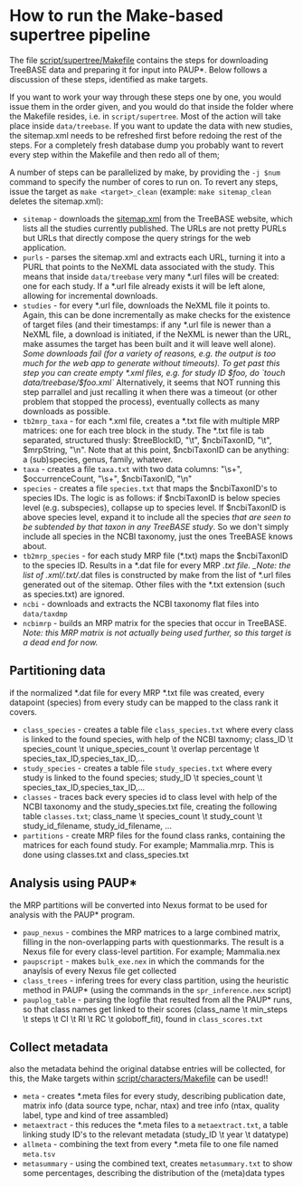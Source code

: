 How to run the Make-based supertree pipeline
===========================================

The file [script/supertree/Makefile](https://github.com/aiblaauw/supertreebase/blob/master/script/supertree/Makefile) 
contains the steps for downloading TreeBASE data and preparing it for input into PAUP*. Below follows a discussion of
these steps, identified as make targets. 

If you want to work your way through these steps one by one, you would issue them in the order given, and you would do 
that inside the folder where the Makefile resides, i.e. in `script/supertree`. Most of the action will take place 
inside `data/treebase`. If you want to update the data with new studies, the sitemap.xml needs to be refreshed first before redoing the rest of the steps. For a completely fresh database dump you probably want to revert every step within the Makefile and then redo all of them; 

A number of steps can be parallelized by make, by providing the `-j $num` command to specify the number of cores to 
run on. To revert any steps, issue the target as `make <target>_clean` (example: `make sitemap_clean` deletes the
sitemap.xml):

- `sitemap` - downloads the [sitemap.xml](http://treebase.org/treebase-web/sitemap.xml) from the TreeBASE website,
which lists all the studies currently published. The URLs are not pretty PURLs but URLs that directly compose the
query strings for the web application.
- `purls` - parses the sitemap.xml and extracts each URL, turning it into a PURL that points to the NeXML data
associated with the study. This means that inside `data/treebase` very many *.url files will be created: one for
each study. If a *.url file already exists it will be left alone, allowing for incremental downloads.
- `studies` - for every *.url file, downloads the NeXML file it points to. Again, this can be done incrementally
as make checks for the existence of target files (and their timestamps: if any *.url file is newer than a NeXML
file, a download is initiated, if the NeXML is newer than the URL, make assumes the target has been built and it
will leave well alone). _Some downloads fail (for a variety of reasons, e.g. the output is too much for
the web app to generate without timeouts). To get past this step you can create empty *.xml files, e.g. for 
study ID $foo, do `touch data/treebase/$foo.xml`_ Alternatively, it seems that NOT running this step parrallel and just recalling it when there was a timeout (or other problem that stopped the process), eventually collects as many downloads as possible.  
- `tb2mrp_taxa` - for each *.xml file, creates a *.txt file with multiple MRP matrices: one for each tree block in
the study. The *.txt file is tab separated, structured thusly: $treeBlockID, "\t", $ncbiTaxonID, "\t", $mrpString, "\n".
Note that at this point, $ncbiTaxonID can be anything: a (sub)species, genus, family, whatever.
- `taxa` - creates a file `taxa.txt` with two data columns: "\s+", $occurrenceCount, "\s+", $ncbiTaxonID, "\n"
- `species` - creates a file `species.txt` that maps the $ncbiTaxonID's to species IDs. The logic is as follows: if 
$ncbiTaxonID is below species level (e.g. subspecies), collapse up to species level. If $ncbiTaxonID is above species
level, expand it to include all the species _that are seen to be subtended by that taxon in any TreeBASE study_. So we
don't simply include all species in the NCBI taxonomy, just the ones TreeBASE knows about.
- `tb2mrp_species` - for each study MRP file (*.txt) maps the $ncbiTaxonID to the species ID. Results in a *.dat
file for every MRP *.txt file. _Note: the list of *.xml/*.txt/*.dat files is constructed by make from the list
of *.url files generated out of the sitemap. Other files with the *.txt extension (such as species.txt) are ignored.
- `ncbi` - downloads and extracts the NCBI taxonomy flat files into `data/taxdmp`
- `ncbimrp` - builds an MRP matrix for the species that occur in TreeBASE. _Note: this MRP matrix is not actually being
used further, so this target is a dead end for now._

Partitioning data 
------------------------------

if the normalized *.dat file for every MRP *.txt file was created, every datapoint (species) from every study can be mapped to the class rank it covers.

- `class_species` - creates a table file `class_species.txt` where every class is linked to the found species, with help of the NCBI taxnomy; class_ID \t species_count \t unique_species_count \t overlap percentage \t species_tax_ID,species_tax_ID,...
- `study_species` - creates a table file `study_species.txt` where every study is linked to the found species; study_ID \t species_count \t species_tax_ID,species_tax_ID,...
- `classes` - traces back every species id to class level with help of the NCBI taxonomy and the study_species.txt file, creating the following table `classes.txt`; class_name \t species_count \t study_count \t study_id_filename, study_id_filename, ...
- `partitions` - create MRP files for the found class ranks, containing the matrices for each found study. For example; Mammalia.mrp. This is done using classes.txt and class_species.txt

Analysis using PAUP* 
------------------------------

the MRP partitions will be converted into Nexus format to be used for analysis with the PAUP* program.

- `paup_nexus` - combines the MRP matrices to a large combined matrix, filling in the non-overlapping parts with questionmarks. The result is a Nexus file for every class-level partition. For example; Mammalia.nex
- `paupscript` - makes `bulk_exe.nex` in which the commands for the anaylsis of every Nexus file get collected  
- `class_trees` - infering trees for every class partition, using the heuristic method in PAUP* (using the commands in the `spr_inference.nex` script)
- `pauplog_table` - parsing the logfile that resulted from all the PAUP* runs, so that class names get linked to their scores (class_name \t min_steps \t steps \t CI \t RI \t RC \t goloboff_fit), found in `class_scores.txt`  

Collect metadata 
------------------------------

also the metadata behind the original databse entries will be collected,
for this, the Make targets within [script/characters/Makefile](https://github.com/aiblaauw/supertreebase/blob/master/script/characters/Makefile) can be used!!

- `meta` - creates *.meta files for every study, describing publication date, matrix info (data source type, nchar, ntax) and tree info (ntax, quality label, type and kind of tree assambled)
- `metaextract` - this reduces the *.meta files to a `metaextract.txt`, a table linking study ID's to the relevant metadata (study_ID \t year \t datatype)  
- `allmeta` - combining the text from every *.meta file to one file named `meta.tsv`
- `metasummary` - using the combined text, creates `metasummary.txt` to show some percentages, describing the distribution of the (meta)data types
